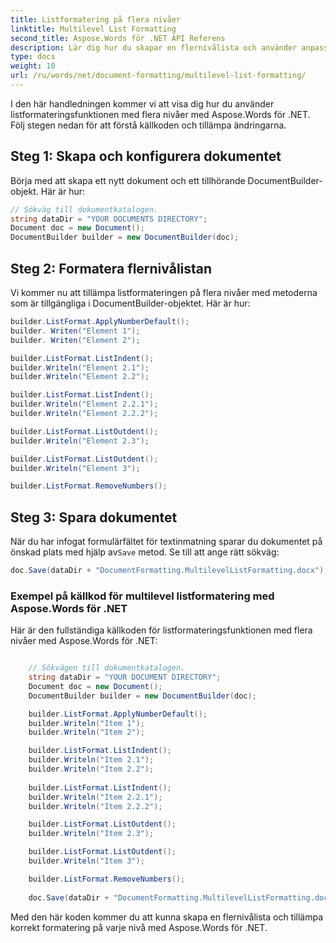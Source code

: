 ```yaml
---
title: Listformatering på flera nivåer
linktitle: Multilevel List Formatting
second_title: Aspose.Words för .NET API Referens
description: Lär dig hur du skapar en flernivålista och använder anpassad formatering med Aspose.Words för .NET.
type: docs
weight: 10
url: /ru/words/net/document-formatting/multilevel-list-formatting/
---
```


I den här handledningen kommer vi att visa dig hur du använder listformateringsfunktionen med flera nivåer med Aspose.Words för .NET. Följ stegen nedan för att förstå källkoden och tillämpa ändringarna.

## Steg 1: Skapa och konfigurera dokumentet

Börja med att skapa ett nytt dokument och ett tillhörande DocumentBuilder-objekt. Här är hur:

```csharp
// Sökväg till dokumentkatalogen.
string dataDir = "YOUR DOCUMENTS DIRECTORY";
Document doc = new Document();
DocumentBuilder builder = new DocumentBuilder(doc);
```

## Steg 2: Formatera flernivålistan

Vi kommer nu att tillämpa listformateringen på flera nivåer med metoderna som är tillgängliga i DocumentBuilder-objektet. Här är hur:

```csharp
builder.ListFormat.ApplyNumberDefault();
builder. Writen("Element 1");
builder. Writen("Element 2");

builder.ListFormat.ListIndent();
builder.Writeln("Element 2.1");
builder.Writeln("Element 2.2");

builder.ListFormat.ListIndent();
builder.Writeln("Element 2.2.1");
builder.Writeln("Element 2.2.2");

builder.ListFormat.ListOutdent();
builder.Writeln("Element 2.3");

builder.ListFormat.ListOutdent();
builder.Writeln("Element 3");

builder.ListFormat.RemoveNumbers();
```

## Steg 3: Spara dokumentet

 När du har infogat formulärfältet för textinmatning sparar du dokumentet på önskad plats med hjälp av`Save` metod. Se till att ange rätt sökväg:

```csharp
doc.Save(dataDir + "DocumentFormatting.MultilevelListFormatting.docx");
```

### Exempel på källkod för multilevel listformatering med Aspose.Words för .NET

Här är den fullständiga källkoden för listformateringsfunktionen med flera nivåer med Aspose.Words för .NET:


```csharp

	// Sökvägen till dokumentkatalogen.
	string dataDir = "YOUR DOCUMENT DIRECTORY";
	Document doc = new Document();
	DocumentBuilder builder = new DocumentBuilder(doc);

	builder.ListFormat.ApplyNumberDefault();
	builder.Writeln("Item 1");
	builder.Writeln("Item 2");

	builder.ListFormat.ListIndent();
	builder.Writeln("Item 2.1");
	builder.Writeln("Item 2.2");
	
	builder.ListFormat.ListIndent();
	builder.Writeln("Item 2.2.1");
	builder.Writeln("Item 2.2.2");

	builder.ListFormat.ListOutdent();
	builder.Writeln("Item 2.3");

	builder.ListFormat.ListOutdent();
	builder.Writeln("Item 3");

	builder.ListFormat.RemoveNumbers();
	
	doc.Save(dataDir + "DocumentFormatting.MultilevelListFormatting.docx");

```

Med den här koden kommer du att kunna skapa en flernivålista och tillämpa korrekt formatering på varje nivå med Aspose.Words för .NET.